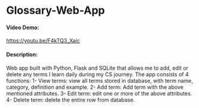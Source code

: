 # Glossary-Web-App
#### Video Demo:
https://youtu.be/F4kTQ3_Xaic
#### Description:
Web app built with Python, Flask and SQLite that allows me to add, edit or delete any terms I learn daily during my CS journey.
The app consists of 4 functions:
1- View terms: view all terms stored in database, with term name, category, definition and example.
2- Add term: Add term with the above mentioned attributes.
3- Edit term: edit one or more of the above attributes.
4- Delete term: delete the entire row from database.